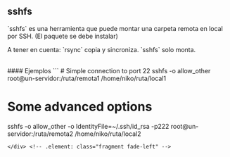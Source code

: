 ## sshfs
<p>`sshfs` es una herramienta que puede montar una carpeta remota en local por SSH. (El paquete se debe instalar)</p>
<p>A tener en cuenta: `rsync` copia y sincroniza. `sshfs` solo monta.</p>
<div>
<br>
#### Ejemplos
```
# Simple connection to port 22
sshfs -o allow_other root@un-servidor:/ruta/remota1 /home/niko/ruta/local1

# Some advanced options
sshfs -o allow_other -o IdentityFile=~/.ssh/id_rsa -p222 root@un-servidor:/ruta/remota2 /home/niko/ruta/local2
```
</div> <!-- .element: class="fragment fade-left" -->

